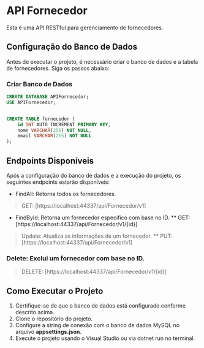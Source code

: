 # API Fornecedor

Esta é uma API RESTful para gerenciamento de fornecedores.

## Configuração do Banco de Dados

Antes de executar o projeto, é necessário criar o banco de dados e a tabela de fornecedores. Siga os passos abaixo:

### Criar Banco de Dados

```sql
CREATE DATABASE APIFornecedor;
USE APIFornecedor;


CREATE TABLE fornecedor (
    id INT AUTO_INCREMENT PRIMARY KEY,
    nome VARCHAR(255) NOT NULL,
    email VARCHAR(255) NOT NULL
);
```




## Endpoints Disponíveis

Após a configuração do banco de dados e a execução do projeto, os seguintes endpoints estarão disponíveis:

* FindAll: Retorna todos os fornecedores.
>GET: [https://localhost:44337/api/Fornecedor/v1]
* FindById: Retorna um fornecedor específico com base no ID.
** GET: [https://localhost:44337/api/Fornecedor/v1/{id}]
>Update: Atualiza as informações de um fornecedor.
** PUT: [https://localhost:44337/api/Fornecedor/v1]
### Delete: Exclui um fornecedor com base no ID.
>DELETE: [https://localhost:44337/api/Fornecedor/v1/{id}]


## Como Executar o Projeto
1. Certifique-se de que o banco de dados está configurado conforme descrito acima.
2. Clone o repositório do projeto.
3. Configure a string de conexão com o banco de dados MySQL no arquivo **appsettings.json**.
4. Execute o projeto usando o Visual Studio ou via dotnet run no terminal.


